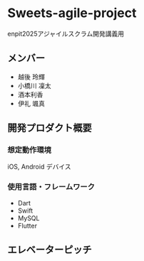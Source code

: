 # Sweets-agile-project
enpit2025アジャイルスクラム開発講義用

## メンバー
- 越後 玲輝
- 小橋川 凜太
- 酒本利香
- 伊礼 颯真
## 開発プロダクト概要
### 想定動作環境
iOS, Android デバイス
### 使用言語・フレームワーク
- Dart
- Swift
- MySQL
- Flutter
## エレベーターピッチ
